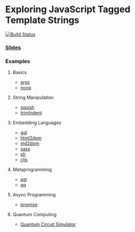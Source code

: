 # Exploring JavaScript Tagged Template Strings

[![Build Status](https://travis-ci.com/hachibu/exploring-javascript-tagged-template-strings.svg?branch=master)](https://travis-ci.com/hachibu/exploring-javascript-tagged-template-strings)

### [Slides](https://hachibu.github.io/exploring-javascript-tagged-template-strings/slides/index.html)

### Examples

1. Basics
   - [args](/src/examples/1-basics/args.js)
   - [noop](/src/examples/1-basics/noop.js)

2. String Manipulation
   - [squish](/src/examples/2-string-manipulation/squish.js)
   - [trimIndent](/src/examples/2-string-manipulation/trim-indent.js)

3. Embedding Languages
   - [gql](/src/examples/3-embedding-languages/gql.js)
   - [html2dom](/src/examples/3-embedding-languages/html2dom.js)
   - [md2dom](/src/examples/3-embedding-languages/md2dom.js)
   - [sass](/src/examples/3-embedding-languages/sass.js)
   - [sh](/src/examples/3-embedding-languages/sh.js)
   - [cljs](/src/examples/3-embedding-languages/cljs.js)

4. Metaprogramming
   - [ast](/src/examples/4-metaprogramming/ast.js)
   - [qq](/src/examples/4-metaprogramming/qq.js)

5. Async Programming
   - [promise](/src/examples/5-async-programming/promise.js)

6. Quantum Computing
   - [Quantum Circuit Simulator](https://quantumjavascript.app/#text-as-input)
